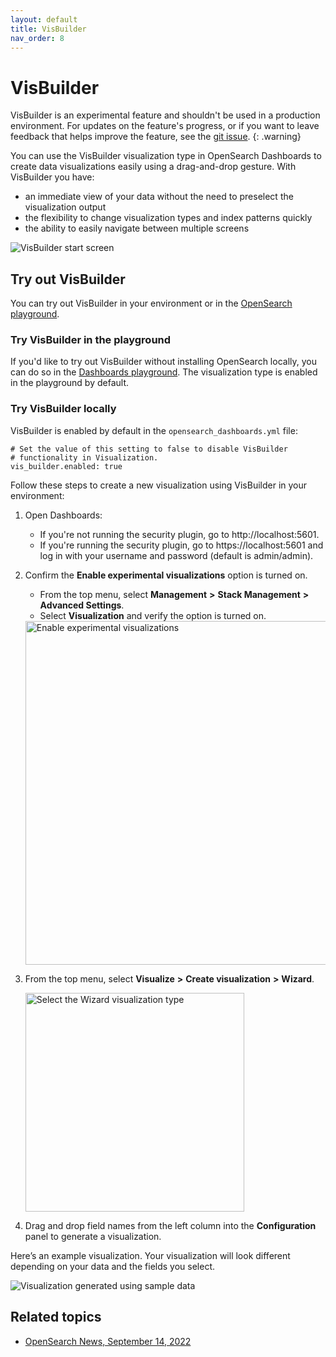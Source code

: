```yaml
---
layout: default
title: VisBuilder
nav_order: 8
---
```


# VisBuilder

VisBuilder is an experimental feature and shouldn't be used in a production environment. For updates on the feature's progress, or if you want to leave feedback that helps improve the feature, see the [git issue](https://github.com/opensearch-project/OpenSearch-Dashboards/issues/2280).
{: .warning}

You can use the VisBuilder visualization type in OpenSearch Dashboards to create data visualizations easily using a drag-and-drop gesture. With VisBuilder you have:

* an immediate view of your data without the need to preselect the visualization output
* the flexibility to change visualization types and index patterns quickly
* the ability to easily navigate between multiple screens

<img src="{{site.url}}{{site.baseurl}}/images/drag-drop-ui.png" alt="VisBuilder start screen">

## Try out VisBuilder

You can try out VisBuilder in your environment or in the [OpenSearch playground](https://playground.opensearch.org/app/home#/).

### Try VisBuilder in the playground

If you'd like to try out VisBuilder without installing OpenSearch locally, you can do so in the [Dashboards playground](https://playground.opensearch.org/app/wizard). The visualization type is enabled in the playground by default.

### Try VisBuilder locally

VisBuilder is enabled by default in the `opensearch_dashboards.yml` file:

```
# Set the value of this setting to false to disable VisBuilder
# functionality in Visualization.
vis_builder.enabled: true
```

Follow these steps to create a new visualization using VisBuilder in your environment:

1. Open Dashboards:
    - If you're not running the security plugin, go to http://localhost:5601.
    - If you're running the security plugin, go to https://localhost:5601 and log in with your username and password (default is admin/admin).

2. Confirm the **Enable experimental visualizations** option is turned on.
   - From the top menu, select **Management** **>** **Stack Management** **>** **Advanced Settings**.
   - Select **Visualization** and verify the option is turned on. 
   
   <img src="{{site.url}}{{site.baseurl}}/images/enable-experimental-viz.png" alt="Enable experimental visualizations" width="550">

3. From the top menu, select **Visualize** **>** **Create visualization** **>** **Wizard**.

   <img src="{{site.url}}{{site.baseurl}}/images/drag-and-drop-viz-select.png" alt="Select the Wizard visualization type" width="350">  

4. Drag and drop field names from the left column into the **Configuration** panel to generate a visualization.

Here’s an example visualization. Your visualization will look different depending on your data and the fields you select.

<img src="{{site.url}}{{site.baseurl}}/images/drag-drop-generated-viz.png" alt="Visualization generated using sample data">

## Related topics

* [OpenSearch News, September 14, 2022](https://opensearch.org/)